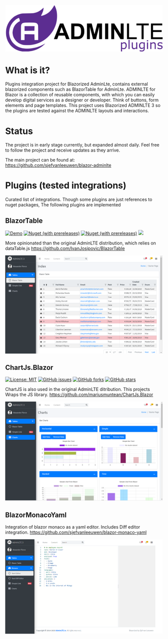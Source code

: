 ![adminlte for blazor](docs/img/blazor-adminlte.svg)

# What is it?

Plugins integration project for Blazorized AdminLte, contains external blazorized components such as BlazorTable for AdminLte.
ADMINLTE for Blazor is a collection of reusable components, with which you can easily develop digital services as a designer
or developer. Think of buttons, form elements and page templates. This project uses Blazorized ADMINLTE 3 so the plugins are
tested against the ADMINLTE layouts and interactions.

# Status

The project is in early stage currently, but expanded almost daily. Feel free to follow the project and receive updates as they arrive.

The main project can be found at: https://github.com/sjefvanleeuwen/blazor-adminlte

# Plugins (tested integrations)

Curated list of integrations. Though some plugins are just references to nuget packages, The following plugins are implemented

## BlazorTable
[![Demo](https://img.shields.io/badge/Live-Demo-Blue?style=flat-square)](https://BlazorTable.netlify.com/)
[![Nuget (with prereleases)](https://img.shields.io/nuget/vpre/BlazorTable.svg?style=flat-square)](https://www.nuget.org/packages/BlazorTable)
[![Nuget (with prereleases)](https://img.shields.io/nuget/dt/BlazorTable.svg?style=flat-square)](https://www.nuget.org/packages/BlazorTable)
![](https://github.com/IvanJosipovic/BlazorTable/workflows/CI/CD/badge.svg)

More opinionated than the original AdminLTE distribution, which relies on dataTable.js 
https://github.com/IvanJosipovic/BlazorTable

![Table](./docs/img/screens/table.png)

## ChartJs.Blazor

[![License: MIT](https://img.shields.io/badge/License-MIT-yellow.svg)](/LICENSE.md)
[![GitHub issues](https://img.shields.io/github/issues/mariusmuntean/chartjs.blazor)](https://github.com/mariusmuntean/ChartJs.Blazor/issues)
[![GitHub forks](https://img.shields.io/github/forks/mariusmuntean/chartjs.blazor)](https://github.com/mariusmuntean/ChartJs.Blazor/network/members)
[![GitHub stars](https://img.shields.io/github/stars/mariusmuntean/chartjs.blazor)](https://github.com/mariusmuntean/ChartJs.Blazor/stargazers)

ChartJS is also used in the original AdminLTE ditribution. This projects Wraps the JS library.
https://github.com/mariusmuntean/ChartJs.Blazor

![Charts](./docs/img/screens/charts.png)

## BlazorMonacoYaml

Integration of blazor monaco as a yaml editor. Includes Diff editor integration.
https://github.com/sjefvanleeuwen/blazor-monaco-yaml

![Charts](./docs/img/screens/yaml-editor.png)